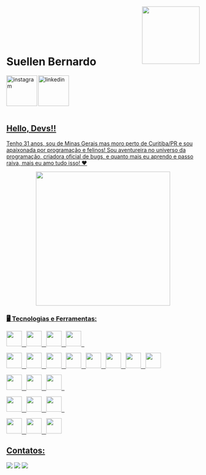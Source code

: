 <img src="https://github.com/user-attachments/assets/06bd4a54-c81a-4fdd-a23d-9114cbd817eb" align="right" width="150px"
 align="right" width="950px" style="margin-top:-20px">

</br>
</br>
</br>
</br>

<div dsplay="inline-block">

 
 <h1 align="left">Suellen Bernardo</h1>
 <a href="https://www.instagram.com/suellen.bernardo/?hl=en">
    <img align="left" width="80px" src="https://i.ibb.co/qkGSp1D/instagram.png" alt="instagram" style="vertical-align:top;">
  </a> 
  <a href="https://br.linkedin.com/in/suellen-bernardo-10b04a1p1">
    <img width="80px" src="https://i.ibb.co/RyZx12b/linkedin.png" alt="linkedin" style="vertical-align:top;">

</div>

</br>

## Hello, Devs!!

Tenho 31 anos, sou de Minas Gerais mas moro perto de Curitiba/PR e sou apaixonada por programação e felinos! Sou aventureira no universo da programação, criadora oficial de bugs, e quanto mais eu aprendo e passo raiva, mais eu amo tudo isso!  ❤

<p align="center">
  <img src="https://super.abril.com.br/wp-content/uploads/2016/09/super_imggato_digitando_0.gif" width="350">
</p>

### 🖥️ Tecnologias e Ferramentas:

<p align="left">
  <!-- Linguagens -->
  <img src="https://cdn.jsdelivr.net/gh/devicons/devicon@latest/icons/html5/html5-original-wordmark.svg" width="40" height="40"/> &nbsp;
  <img src="https://cdn.jsdelivr.net/gh/devicons/devicon@latest/icons/javascript/javascript-original.svg" width="40" height="40"/> &nbsp;
  <img src="https://cdn.jsdelivr.net/gh/devicons/devicon@latest/icons/python/python-original.svg" width="40" height="40"/> &nbsp;
  <img src="https://cdn.jsdelivr.net/gh/devicons/devicon@latest/icons/r/r-original.svg" width="40" height="40"/> &nbsp;

  <!-- Ferramentas de Ciência de Dados -->
  <img src="https://cdn.jsdelivr.net/gh/devicons/devicon@latest/icons/anaconda/anaconda-original.svg" width="40" height="40"/> &nbsp;
  <img src="https://cdn.jsdelivr.net/gh/devicons/devicon@latest/icons/jupyter/jupyter-original-wordmark.svg" width="40" height="40"/> &nbsp;
  <img src="https://cdn.jsdelivr.net/gh/devicons/devicon@latest/icons/pandas/pandas-original-wordmark.svg" width="40" height="40"/> &nbsp;
  <img src="https://cdn.jsdelivr.net/gh/devicons/devicon@latest/icons/matplotlib/matplotlib-original-wordmark.svg" width="40" height="40"/> &nbsp;
  <img src="https://cdn.jsdelivr.net/gh/devicons/devicon@latest/icons/pytorch/pytorch-original.svg" width="40" height="40"/> &nbsp;
  <img src="https://cdn.jsdelivr.net/gh/devicons/devicon@latest/icons/tensorflow/tensorflow-original.svg" width="40" height="40"/> &nbsp;
  <img src="https://cdn.jsdelivr.net/gh/devicons/devicon@latest/icons/azuresqldatabase/azuresqldatabase-original.svg" width="40" height="40"/> &nbsp;
  <img src="https://cdn.jsdelivr.net/gh/devicons/devicon@latest/icons/oracle/oracle-original.svg" width="40" height="40"/>


  <!-- Design & Organização -->
  <img src="https://cdn.jsdelivr.net/gh/devicons/devicon@latest/icons/notion/notion-original.svg" width="40" height="40"/> &nbsp;
  <img src="https://cdn.jsdelivr.net/gh/devicons/devicon@latest/icons/canva/canva-original.svg" width="40" height="40"/> &nbsp;
  <img src="https://cdn.jsdelivr.net/gh/devicons/devicon@latest/icons/figma/figma-original.svg" width="40" height="40"/> &nbsp;

  <!-- IDEs e Dev -->
  <img src="https://cdn.jsdelivr.net/gh/devicons/devicon@latest/icons/vscode/vscode-original.svg" width="40" height="40"/> &nbsp;
  <img src="https://cdn.jsdelivr.net/gh/devicons/devicon@latest/icons/visualstudio/visualstudio-original.svg" width="40" height="40"/> &nbsp;
  <img src="https://cdn.jsdelivr.net/gh/devicons/devicon@latest/icons/github/github-original-wordmark.svg" width="40" height="40"/> &nbsp;

  <!-- Sistemas & Outros -->
  <img src="https://cdn.jsdelivr.net/gh/devicons/devicon@latest/icons/linux/linux-original.svg" width="40" height="40"/> &nbsp;
  <img src="https://cdn.jsdelivr.net/gh/devicons/devicon@latest/icons/bash/bash-original.svg" width="40" height="40"/> &nbsp;
  <img src="https://cdn.jsdelivr.net/gh/devicons/devicon@latest/icons/arduino/arduino-original-wordmark.svg" width="40" height="40"/>
</p>


## Contatos:
<div>
<a href="https://www.instagram.com/suellen.bernardo/?hl=en" target="_blank"><img loading="lazy" src="https://img.shields.io/badge/-Instagram-%23E4405F?style=for-the-badge&logo=instagram&logoColor=white" target="_blank"></a>
<a href = "mailto:suelllenbernardo@gmail.com"><img loading="lazy" src="https://img.shields.io/badge/Gmail-D14836?style=for-the-badge&logo=gmail&logoColor=white" target="_blank"></a>
<a href="https://br.linkedin.com/in/suellen-bernardo-10b04a1p1" target="_blank"><img loading="lazy" src="https://img.shields.io/badge/-LinkedIn-%230077B5?style=for-the-badge&logo=linkedin&logoColor=white" target="_blank"></a>   
</div>
